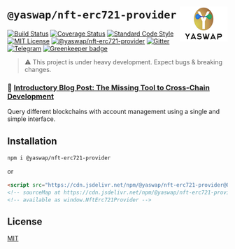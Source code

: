 # `@yaswap/nft-erc721-provider` <img align="right" src="https://raw.githubusercontent.com/yaswap/chainabstractionlayer/master/yaswap-logo.png" height="80px" />

[![Build Status](https://travis-ci.com/liquality/chainabstractionlayer.svg?branch=master)](https://travis-ci.com/liquality/chainabstractionlayer)
[![Coverage Status](https://coveralls.io/repos/github/liquality/chainabstractionlayer/badge.svg?branch=master)](https://coveralls.io/github/liquality/chainabstractionlayer?branch=master)
[![Standard Code Style](https://img.shields.io/badge/codestyle-standard-brightgreen.svg)](https://github.com/standard/standard)
[![MIT License](https://img.shields.io/badge/license-MIT-brightgreen.svg)](../../LICENSE.md)
[![@yaswap/nft-erc721-provider](https://img.shields.io/npm/dt/@yaswap/nft-erc721-provider.svg)](https://npmjs.com/package/@yaswap/nft-erc721-provider)
[![Gitter](https://img.shields.io/gitter/room/liquality/Lobby.svg)](https://gitter.im/liquality/Lobby?source=orgpage)
[![Telegram](https://img.shields.io/badge/chat-on%20telegram-blue.svg)](https://t.me/Liquality) [![Greenkeeper badge](https://badges.greenkeeper.io/liquality/chainabstractionlayer.svg)](https://greenkeeper.io/)

> :warning: This project is under heavy development. Expect bugs & breaking changes.

### :pencil: [Introductory Blog Post: The Missing Tool to Cross-Chain Development](https://medium.com/liquality/the-missing-tool-to-cross-chain-development-2ebfe898efa1)

Query different blockchains with account management using a single and simple interface.

## Installation

```bash
npm i @yaswap/nft-erc721-provider
```

or

```html
<script src="https://cdn.jsdelivr.net/npm/@yaswap/nft-erc721-provider@0.2.3/dist/nft-erc721-provider.min.js"></script>
<!-- sourceMap at https://cdn.jsdelivr.net/npm/@yaswap/nft-erc721-provider@0.2.3/dist/nft-erc721-provider.min.js.map -->
<!-- available as window.NftErc721Provider -->
```

## License

[MIT](../../LICENSE.md)
